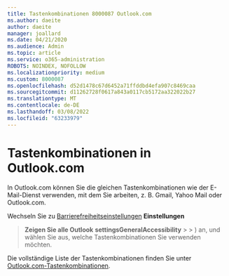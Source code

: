 ```yaml
---
title: Tastenkombinationen 8000087 Outlook.com
ms.author: daeite
author: daeite
manager: joallard
ms.date: 04/21/2020
ms.audience: Admin
ms.topic: article
ms.service: o365-administration
ROBOTS: NOINDEX, NOFOLLOW
ms.localizationpriority: medium
ms.custom: 8000087
ms.openlocfilehash: d52d1478c67d6452a71ffddbd4efa907c8469caa
ms.sourcegitcommit: d11262728f0617a843a0117cb5172aa322022b27
ms.translationtype: MT
ms.contentlocale: de-DE
ms.lasthandoff: 03/08/2022
ms.locfileid: "63233979"
---
```

# <a name="keyboard-shortcuts-in-outlookcom"></a>Tastenkombinationen in Outlook.com

In Outlook.com können Sie die gleichen Tastenkombinationen wie der E-Mail-Dienst verwenden, mit dem Sie arbeiten, z. B. Gmail, Yahoo Mail oder Outlook.com.

Wechseln Sie zu [Barrierefreiheitseinstellungen](https://go.microsoft.com/fwlink/?linkid=2080840) **Einstellungen** 
 > **Zeigen Sie alle Outlook** **settingsGeneralAccessibility** >  > ) an, und wählen Sie aus, welche Tastenkombinationen Sie verwenden möchten.

Die vollständige Liste der Tastenkombinationen finden Sie unter [Outlook.com-Tastenkombinationen](https://support.microsoft.com/topic/keyboard-shortcuts-for-outlook-3cdeb221-7ae5-4c1d-8c1d-9e63216c1efd).
